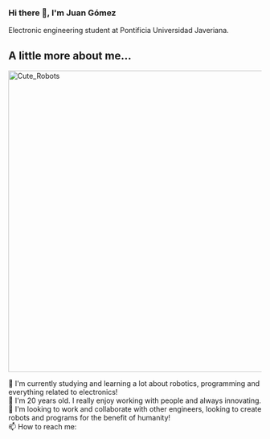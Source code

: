 ### Hi there 👋, I'm Juan Gómez 
Electronic engineering student at Pontificia Universidad Javeriana.

## A little more about me...

<img src="https://cdn.dribbble.com/users/902228/screenshots/5902276/illustration_v345_robots-dribbble-04.jpg" alt="Cute_Robots" width="600">

🔭 I'm currently studying and learning a lot about robotics, programming and everything related to electronics!  
💬 I'm 20 years old. I really enjoy working with people and always innovating.  
🥅 I'm looking to work and collaborate with other engineers, looking to create robots and programs for the benefit of humanity!  
📫 How to reach me:  
